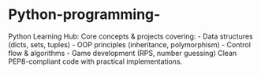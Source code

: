 # Python-programming-
Python Learning Hub:  Core concepts &amp; projects covering:   - Data structures (dicts, sets, tuples)   - OOP principles (inheritance, polymorphism)   - Control flow &amp; algorithms   - Game development (RPS, number guessing)   Clean PEP8-compliant code with practical implementations. 
